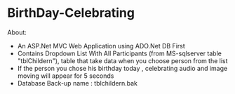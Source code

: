 # BirthDay-Celebrating
About:
- An ASP.Net MVC Web Application using ADO.Net DB First 
- Contains Dropdown List With All Participants (from MS-sqlserver table "tblChildern"), table that take data when you choose person from the list 
- If the person you chose his birthday today , celebrating audio and image moving will appear for 5 seconds
- Database Back-up name : tblchildern.bak

